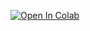 <a href="https://colab.research.google.com/github/GDjkhp/rvc-for-ai-music-covers/blob/main/RVC_Inference_by_GDjkhp.ipynb" target="_parent"><img src="https://colab.research.google.com/assets/colab-badge.svg" alt="Open In Colab"></a>
